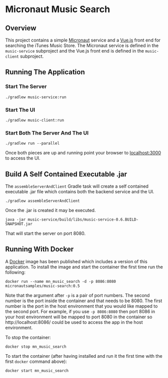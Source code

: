 # Micronaut Music Search

## Overview

This project contains a simple
[Micronaut](https://micronaut.io) service and a
[Vue.js](https://vuejs.org) front end for searching
the iTunes Music Store.  The Micronaut service is
defined in the `music-service` subproject and the
Vue.js front end is defined in the `music-client`
subproject.

## Running The Application

### Start The Server

    ./gradlew music-service:run

### Start The UI

    ./gradlew music-client:run

### Start Both The Server And The UI

    ./gradlew run --parallel

Once both pieces are up and running point your
browser to [localhost:3000](http://localhost:3000/)
to access the UI.

## Build A Self Contained Executable .jar

The `assembleServerAndClient` Gradle task will create
a self contained executable .jar file which contains
both the backend service and the UI.

    ./gradlew assembleServerAndClient

Once the .jar is created it may be executed.

    java -jar music-service/build/libs/music-service-0.6.BUILD-SNAPSHOT.jar

That will start the server on port 8080.    

## Running With Docker

A [Docker](http://docker.com) image has been published which includes a version of this application.  To 
install the image and start the container the first time run the following:

    docker run --name mn_music_search -d -p 8086:8080 micronautsamples/music-search:0.5
    
Note that the argument after `-p` is a pair of port numbers.  The second number is the port inside the 
container and that needs to be 8080.  The first number is the port in the host environment that you would 
like mapped to the second port.  For example, if you use `-p 8086:8080` then port 8086 in your host
environment will be mapped to port 8080 in the container so http://localhost:8086/ could be used to
access the app in the host environment.

To stop the container:

    docker stop mn_music_search
    
To start the container (after having installed and run it the first time with the first `docker` command above):

    docker start mn_music_search


